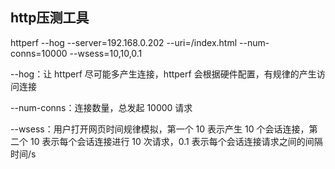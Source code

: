 ## http压测工具
httperf --hog --server=192.168.0.202 --uri=/index.html --num-conns=10000 --wsess=10,10,0.1 

--hog：让 httperf 尽可能多产生连接，httperf 会根据硬件配置，有规律的产生访问连接

--num-conns：连接数量，总发起 10000 请求

--wsess：用户打开网页时间规律模拟，第一个 10 表示产生 10 个会话连接，第二个 10 表示每个会话连接进行 10 次请求，0.1 表示每个会话连接请求之间的间隔时间/s
